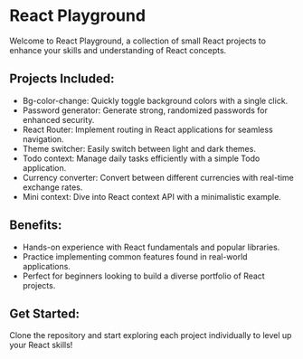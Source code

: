 # React Playground

Welcome to React Playground, a collection of small React projects to enhance your skills and understanding of React concepts.

## Projects Included:

- Bg-color-change: Quickly toggle background colors with a single click.
- Password generator: Generate strong, randomized passwords for enhanced security.
- React Router: Implement routing in React applications for seamless navigation.
- Theme switcher: Easily switch between light and dark themes.
- Todo context: Manage daily tasks efficiently with a simple Todo application.
- Currency converter: Convert between different currencies with real-time exchange rates.
- Mini context: Dive into React context API with a minimalistic example.

## Benefits:

- Hands-on experience with React fundamentals and popular libraries.
- Practice implementing common features found in real-world applications.
- Perfect for beginners looking to build a diverse portfolio of React projects.

## Get Started:

Clone the repository and start exploring each project individually to level up your React skills!

